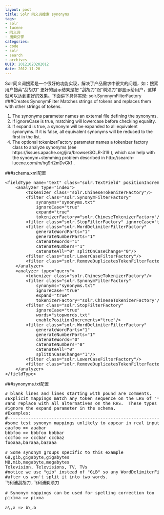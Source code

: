 ```yaml
---
layout: post
title: Solr 同义词搜索 synonyms
tags: 
- solr
- lucene
- 同义词
- 搜索引擎
categories:
- code
- solr
- search
- archives
UUID: 20121020202012
date: 2012-11-20
---
```


Solr同义词搜索是一个很好的功能实现，解决了产品需求中很大的问题，如：搜索用户搜索"刮胡刀" 更好的展示结果是把 "刮胡刀"跟"剃须刀"都显示给用户，这样就可以达到更好的效果。下面讲下具体实现:
solr.SynonymFilterFactory
###Creates SynonymFilter
Matches strings of tokens and replaces them with other strings of tokens.
<ol>
<li>The synonyms parameter names an external file defining the synonyms.</li>
<li>If ignoreCase is true, matching will lowercase before checking equality.</li>
<li>If expand is true, a synonym will be expanded to all equivalent synonyms. If it is false, all equivalent synonyms will be reduced to the first in the list.</li>
<li>The optional tokenizerFactory parameter names a tokenizer factory class to analyze synonyms (see https://issues.apache.org/jira/browse/SOLR-319 ), which can help with the synonym+stemming problem described in http://search-lucene.com/m/hg9ri2mDvGk1 .</li>
</ol>

###schema.xml配置
<pre id="xml">
&lt;fieldType name="text" class="solr.TextField" positionIncrementGap="100"&gt;  
    &lt;analyzer type="index"&gt;  
        &lt;tokenizer class="solr.ChineseTokenizerFactory"/&gt;  
        &lt;filter class="solr.SynonymFilterFactory" 
            synonyms="synonyms.txt" 
            ignoreCase="true" 
            expand="true" 
            tokenizerFactory="solr.ChineseTokenizerFactory"/&gt; 
        &lt;filter class="solr.StopFilterFactory" ignoreCase="true" words="stopwords.txt" enablePositionIncrements="true" /&gt;  
        &lt;filter class="solr.WordDelimiterFilterFactory" 
            generateWordParts="1" 
            generateNumberParts="1"   
            catenateWords="1" 
            catenateNumbers="1" 
            catenateAll="0" splitOnCaseChange="0"/&gt;  
        &lt;filter class="solr.LowerCaseFilterFactory"/&gt;  
        &lt;filter class="solr.RemoveDuplicatesTokenFilterFactory"/&gt;
    &lt;/analyzer&gt;  
    &lt;analyzer type="query"&gt;  
        &lt;tokenizer class="solr.ChineseTokenizerFactory"/&gt;  
        &lt;filter class="solr.SynonymFilterFactory"
            synonyms="synonyms.txt" 
            ignoreCase="true"   
            expand="true" 
            tokenizerFactory="solr.ChineseTokenizerFactory"/&gt;  
        &lt;filter class="solr.StopFilterFactory" 
            ignoreCase="true" 
            words="stopwords.txt" 
            enablePositionIncrements="true"/&gt;  
        &lt;filter class="solr.WordDelimiterFilterFactory" 
            generateWordParts="1" 
            generateNumberParts="1"  
            catenateWords="0" 
            catenateNumbers="0" 
            catenateAll="0" 
            splitOnCaseChange="1"/&gt;  
        &lt;filter class="solr.LowerCaseFilterFactory"/&gt;  
        &lt;filter class="solr.RemoveDuplicatesTokenFilterFactory"/&gt;  
    &lt;/analyzer&gt;  
&lt;/fieldType&gt;
</pre>

###synonyms.txt配置
<pre>
# blank lines and lines starting with pound are comments.  
#Explicit mappings match any token sequence on the LHS of "=>"
#and replace with all alternatives on the RHS.  These types of mappings  
#ignore the expand parameter in the schema.  
#Examples:  
#-----------------------------------------------------------------------  
#some test synonym mappings unlikely to appear in real input text  
aaafoo => aaabar  
bbbfoo => bbbfoo bbbbar  
cccfoo => cccbar cccbaz  
fooaaa,baraaa,bazaaa  

# Some synonym groups specific to this example  
GB,gib,gigabyte,gigabytes  
MB,mib,megabyte,megabytes  
Television, Televisions, TV, TVs   
#notice we use "gib" instead of "GiB" so any WordDelimiterFilter coming  
#after us won't split it into two words.  
飞利浦刮胡刀,飞利浦剃须刀  

# Synonym mappings can be used for spelling correction too  
pixima => pixma  

a\,a => b\,b  
</pre>

